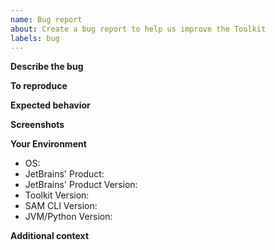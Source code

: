 ```yaml
---
name: Bug report
about: Create a bug report to help us improve the Toolkit
labels: bug
---
```


**Describe the bug**
<!-- A clear and concise description of what the bug is. -->

**To reproduce**
<!-- Steps to reproduce the behavior: -->
<!-- 1. Go to '...' -->
<!-- 2. Click on '....' -->
<!-- 3. Scroll down to '....' -->
<!-- 4. See error -->

**Expected behavior**
<!-- A clear and concise description of what you expected to happen. -->

**Screenshots**
<!-- If applicable, add screenshots to help explain your problem. -->

**Your Environment**
 - OS: 
 - JetBrains' Product:
 - JetBrains' Product Version:
 - Toolkit Version:
 - SAM CLI Version:
 - JVM/Python Version:

**Additional context**
<!-- Add any other context about the problem here. -->
